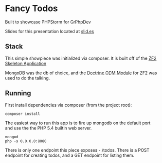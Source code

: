 Fancy Todos
===========

Built to showcase PHPStorm for [GrPhpDev](http://www.meetup.com/GrPhpDev/events/141341842/)

Slides for this presentation located at [slid.es](http://slid.es/brianscaturro/phpstorm-a-love-story)

Stack
-----
This simple showpiece was initialized via composer. It is built off of the [ZF2 Skeleton Application](https://github.com/zendframework/ZendSkeletonApplication)

MongoDB was the db of choice, and the [Doctrine ODM Module](https://github.com/doctrine/DoctrineMongoODMModule) for ZF2 was used to do the talking.

Running
-------
First install dependencies via composer (from the project root):

```
composer install
```

The easiest way to run this app is to fire up mongodb on the default port and use the the PHP 5.4 builtin web server.

```
mongod
php -s 0.0.0.0:8080
```

There is only one endpoint this piece exposes - /todos. There is a POST endpoint for creating todos, and a GET endpoint for listing them.